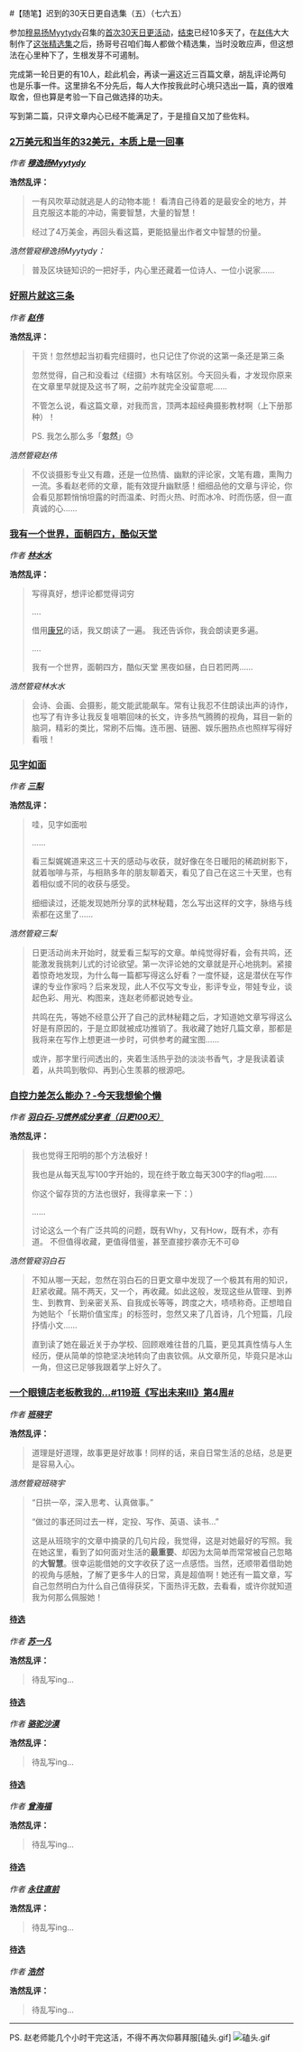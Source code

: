 #【随笔】迟到的30天日更自选集（五）（七六五）

参加[穆易扬Myytydy](https://zuopin.xin/authors/6488d5e46a0ea9bf9eb3e2312a595300c3a19a6e)召集的[首次30天日更活动](https://zuopin.xin/posts/f0c1f8a50f41834a781b417aa0a78de92672768c6541ec00a6e1d57981d7647f)，[结束](https://zuopin.xin/posts/a186428cb6ec3d2e0109080d022e7e62ee32fcac644c021c3f52e2910e5b5992)已经10多天了，在[赵伟](https://zuopin.xin/authors/6a6c12f6d5ce3c42957bb1d211977e82e9ce42d7)大大制作了[这张精选集](https://zuopin.xin/posts/d0e54a06e0a0e7a96a83882b560bdb627de2c3d9e801b91006b4a5b3b42ef123)之后，扬哥号召咱们每人都做个精选集，当时没敢应声，但这想法在心里种下了，生根发芽不可遏制。

完成第一轮日更的有10人，趁此机会，再读一遍这近三百篇文章，胡乱评论两句也是乐事一件。这里排名不分先后，每人大作按我此时心境只选出一篇，真的很难取舍，但也算是考验一下自己做选择的功夫。

写到第二篇，只评文章内心已经不能满足了，于是擅自又加了些佐料。

### [2万美元和当年的32美元，本质上是一回事](https://zuopin.xin/posts/b8bb7116e55aff0870feb95655af92baf8aa860d9428f6fcd3abf7158ce2e805)

*作者 [**穆逸扬Myytydy**](https://zuopin.xin/authors/6488d5e46a0ea9bf9eb3e2312a595300c3a19a6e)*  

**浩然乱评：**

> 一有风吹草动就逃是人的动物本能！ 看清自己待着的是最安全的地方，并且克服这本能的冲动，需要智慧，大量的智慧！
>
> 经过了4万美金，再回头看这篇，更能掂量出作者文中智慧的份量。

*浩然管窥穆逸扬Myytydy：*

> 普及区块链知识的一把好手，内心里还藏着一位诗人、一位小说家……

### [好照片就这三条](https://zuopin.xin/posts/fe61ca98b8bea95597cfc11da20bcaefd0dc948294f0dbe86c09369e33f18a05)

*作者 [**赵伟**](https://zuopin.xin/authors/6a6c12f6d5ce3c42957bb1d211977e82e9ce42d7)*

**浩然乱评：**

> 干货！忽然想起当初看完纽摄时，也只记住了你说的这第一条还是第三条
>
> 
>
> 忽然觉得，自己和没看过《纽摄》木有啥区别。今天回头看，才发现你原来在文章里早就提及这书了啊，之前咋就完全没留意呢……
>
> 不管怎么说，看这篇文章，对我而言，顶两本超经典摄影教材啊（上下册那种）！
>
> PS. 我怎么那么多「**忽然**」😓

*浩然管窥赵伟*

> 不仅谈摄影专业又有趣，还是一位热情、幽默的评论家，文笔有趣，熏陶力一流。多看赵老师的文章，能有效提升幽默感！细细品他的文章与评论，你会看见那颗悄悄坦露的时而温柔、时而火热、时而冰冷、时而伤感，但一直真诚的心……

### [我有一个世界，面朝四方，酷似天堂](https://zuopin.xin/posts/912b556373150eb3090cd44bf07aca12f02fb8c98654e301886994a2fcfe5c8e)

*作者 [**林水水**](https://zuopin.xin/authors/e541b1fe76adb0e71a24d29c34e2fc7fee71e253)*

**浩然乱评：**

> 写得真好，想评论都觉得词穷
>
> ....
>
> 借用[康兄](https://zuopin.xin/authors/e49aa0e8839b9e57a521bbadb56d07c2bd0ba3c5)的话，我又朗读了一遍。 我还告诉你，我会朗读更多遍。
>
> ....
>
> 我有一个世界，面朝四方，酷似天堂
> 黑夜如昼，白日若罔两……

*浩然管窥林水水*

> 会诗、会画、会摄影，能文能武能飙车。常有让我忍不住朗读出声的诗作，也写了有许多让我反复咀嚼回味的长文，许多热气腾腾的视角，耳目一新的脑洞，精彩的类比，常刷不后悔。连币圈、链圈、娱乐圈热点也照样写得好看哦！

### [见字如面](https://zuopin.xin/posts/0cd71d9915234a6ba3bbf4445557cf589f791ef004a6ccd79c17162477572ec0)

*作者 [**三梨**](https://zuopin.xin/authors/1426d5be9d74097f33c29d9ff1d8a394c7ef8d42)*

**浩然乱评：**

> 哇，见字如面啦
>
> ......
>
> 看三梨娓娓道来这三十天的感动与收获，就好像在冬日暖阳的稀疏树影下，就着咖啡与茶，与相熟多年的朋友聊着天，看见了自己在这三十天里，也有着相似或不同的收获与感受。 
>
> 细细读过，还能发现她所分享的武林秘籍，怎么写出这样的文字，脉络与线索都在这里了……

*浩然管窥三梨*

> 日更活动尚未开始时，就爱看三梨写的文章。单纯觉得好看，会有共鸣，还能激发我挑刺儿式的讨论欲望。第一次评论她的文章就是开心地挑刺。紧接着惊奇地发现，为什么每一篇都写得这么好看？一度怀疑，这是潜伏在写作课的专业作家吗？后来发现，此人不仅写文专业，影评专业，带娃专业，谈起色彩、用光、构图来，连赵老师都说她专业。
>
> 共鸣在先，等她不经意公开了自己的武林秘籍之后，才知道她文章写得这么好是有原因的，于是立即就被成功推销了。我收藏了她好几篇文章，那都是我将来在写作上想更进一步时，可供参考的藏宝图……
>
> 或许，那字里行间透出的，夹着生活热乎劲的淡淡书香气，才是我读着读着，从共鸣到敬仰、再到心生羡慕的根源吧。

### [自控力差怎么能办？-今天我想偷个懒](https://zuopin.xin/posts/1ca5143abe2795cc08c0a4cd8b40719e6ff8db7e6fc6176b8f767e2f3a968516)

*作者 [**羽白石-习惯养成分享者（日更100天）**](https://zuopin.xin/authors/64aa8c4e22e9a851500716238be88ba630e6d6d9)*

**浩然乱评：**

> 我也觉得王阳明的那个方法极好！
>
> 我也是从每天乱写100字开始的，现在终于敢立每天300字的flag啦……
>
> 你这个留存货的方法也很好，我得拿来一下：）
>
> ......
>
> 讨论这么一个有广泛共鸣的问题，既有Why，又有How，既有术，亦有道。
> 不但值得收藏，更值得借鉴，甚至直接抄袭亦无不可😄

*浩然管窥羽白石*

> 不知从哪一天起，忽然在羽白石的日更文章中发现了一个极其有用的知识，赶紧收藏。隔不两天，又一个，再收藏。如此这般，发现这些从管理、到养生、到教育、到亲密关系、自我成长等等，跨度之大，啧啧称奇。正想暗自为她贴个「长期价值宝库」的标签时，忽然又来了几首诗，几个短篇，几段抒情小文……
>
> 
>
> 直到读了她在最近关于办学校、回顾艰难往昔的几篇，更见其真性情与人生经历，便从简单的惊艳坚决地转向了由衷钦佩。从文章所见，毕竟只是冰山一角，但这已足够我跟着学上好久了。

### [一个眼镜店老板教我的...#119班《写出未来III》第4周#](https://zuopin.xin/posts/a07e3f9b5ec0e2fe0c9c5242eb7e2ecc12a12d191ec99a0d722cedf4f6b92f1b)

*作者 [**班晓宇**](https://zuopin.xin/authors/21bce49e2dbac84deda9fc8020aa4f9cadc38fbf)*

**浩然乱评：**

> 道理是好道理，故事更是好故事！同样的话，来自日常生活的总结，总是更是容易入心。

*浩然管窥班晓宇*

> “日拱一卒，深入思考、认真做事。”
>
> “做过的事还同过去一样，定投、写作、英语、读书…”
>
> 这是从班晓宇的文章中摘录的几句片段，我觉得，这是对她最好的写照。我在她这里，看到了如何面对生活的**最重要**、却因为太简单而常常被自己忽略的**大智慧**。很幸运能借她的文字收获了这一点感悟。当然，还顺带着借助她的视角与感触，了解了更多牛人的日常，真是超值啊！她还有一篇文章，写自己忽然明白为什么自己值得获奖，下面热评无数，去看看，或许你就知道我为何那么佩服她！

#### [待选](xxx)

*作者 [**苏一凡**](https://zuopin.xin/authors/c0bacf6684af193779459564d43bfbf490850eb0)*

**浩然乱评：**

> 待乱写ing...

#### [待选](xxx)

*作者 [**骆驼沙漠**](https://zuopin.xin/authors/5177496fb9c7513e35c2451c731ac1026cb0078e)*

**浩然乱评：**

> 待乱写ing...

#### [待选](xxx)

*作者 [**曾海福**](https://zuopin.xin/authors/1b21e6cf485fcc681fd50718387fdcf678a09eeb)*

**浩然乱评：**

> 待乱写ing...

#### [待选](xxx)

*作者 [**永往直前**](https://zuopin.xin/authors/2a2dea009bb7630fd8e6b6841e34e780b47c923c)*

**浩然乱评：**

> 待乱写ing...

#### [待选](xxx)

*作者 [**浩然**](https://zuopin.xin/authors/a05c14ba57e44ca1578f15ef02f59ba6edb6cb6b)*

**浩然乱评：**

> 待乱写ing...



----

PS. 赵老师能几个小时干完这活，不得不再次仰慕拜服[磕头.gif]
![磕头.gif](https://i.xue.cn/fad7128.jpg)

